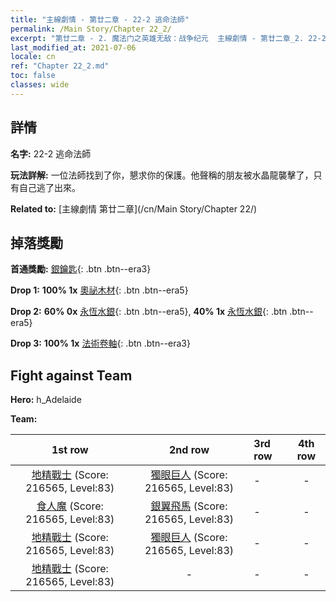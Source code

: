 ```yaml
---
title: "主線劇情 - 第廿二章 - 22-2 逃命法師"
permalink: /Main Story/Chapter 22_2/
excerpt: "第廿二章 - 2. 魔法门之英雄无敌：战争纪元  主線劇情 - 第廿二章_2. 22-2 逃命法師"
last_modified_at: 2021-07-06
locale: cn
ref: "Chapter 22_2.md"
toc: false
classes: wide
---
```


## 詳情

 **名字:** 22-2 逃命法師

 **玩法詳解:** 一位法師找到了你，懇求你的保護。他聲稱的朋友被水晶龍襲擊了，只有自己逃了出來。

 **Related to:** [主線劇情 第廿二章](/cn/Main Story/Chapter 22/)

## 掉落獎勵

 **首通獎勵:** [銀鑰匙](/cn/Items/con_693/){: .btn .btn--era3}

 **Drop 1:** **100% 1x** [奧祕木材](/cn/Items/mat_76/){: .btn .btn--era5}

 **Drop 2:** **60% 0x** [永恆水銀](/cn/Items/mat_70/){: .btn .btn--era5}, **40% 1x** [永恆水銀](/cn/Items/mat_70/){: .btn .btn--era5}

 **Drop 3:** **100% 1x** [法術卷軸](/cn/Items/con_694/){: .btn .btn--era3}


## Fight against Team
 **Hero:** h_Adelaide

 **Team:**


  | 1st row | 2nd row | 3rd row | 4th row |
  |:----:|:----:|:----|:----:|
  | [地精戰士](/cn/units/Goblin/) (Score: 216565, Level:83)  | [獨眼巨人](/cn/units/Cyclops/) (Score: 216565, Level:83)  | - | - |
  | [食人魔](/cn/units/Ogre/) (Score: 216565, Level:83)  | [銀翼飛馬](/cn/units/Pegasus/) (Score: 216565, Level:83)  | - | - |
  | [地精戰士](/cn/units/Goblin/) (Score: 216565, Level:83)  | [獨眼巨人](/cn/units/Cyclops/) (Score: 216565, Level:83)  | - | - |
  | [地精戰士](/cn/units/Goblin/) (Score: 216565, Level:83)  | - | - | - |


